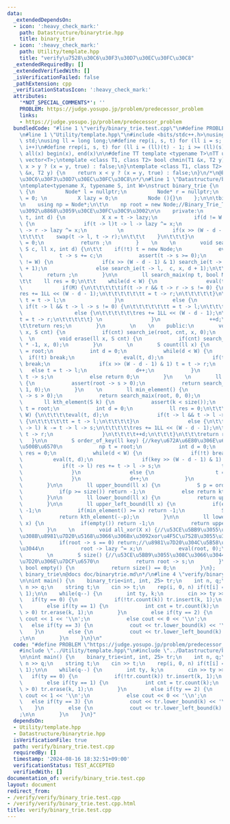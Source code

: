 ```yaml
---
data:
  _extendedDependsOn:
  - icon: ':heavy_check_mark:'
    path: Datastructure/binarytrie.hpp
    title: binary_trie
  - icon: ':heavy_check_mark:'
    path: Utility/template.hpp
    title: "verify\u7528\u30C6\u30F3\u30D7\u30EC\u30FC\u30C8"
  _extendedRequiredBy: []
  _extendedVerifiedWith: []
  _isVerificationFailed: false
  _pathExtension: cpp
  _verificationStatusIcon: ':heavy_check_mark:'
  attributes:
    '*NOT_SPECIAL_COMMENTS*': ''
    PROBLEM: https://judge.yosupo.jp/problem/predecessor_problem
    links:
    - https://judge.yosupo.jp/problem/predecessor_problem
  bundledCode: "#line 1 \"verify/binary_trie.test.cpp\"\n#define PROBLEM \"https://judge.yosupo.jp/problem/predecessor_problem\"\
    \n#line 1 \"Utility/template.hpp\"\n#include <bits/stdc++.h>\nusing namespace\
    \ std;\nusing ll = long long;\n#define rep(i, s, t) for (ll i = s; i < (ll)(t);\
    \ i++)\n#define rrep(i, s, t) for (ll i = (ll)(t) - 1; i >= (ll)(s); i--)\n#define\
    \ all(x) begin(x), end(x)\n\n#define TT template <typename T>\nTT using vec =\
    \ vector<T>;\ntemplate <class T1, class T2> bool chmin(T1 &x, T2 y) {\n    return\
    \ x > y ? (x = y, true) : false;\n}\ntemplate <class T1, class T2> bool chmax(T1\
    \ &x, T2 y) {\n    return x < y ? (x = y, true) : false;\n}\n/*\n@brief verify\u7528\
    \u30C6\u30F3\u30D7\u30EC\u30FC\u30C8\n*/\n#line 1 \"Datastructure/binarytrie.hpp\"\
    \ntemplate<typename X, typename S, int W>\nstruct binary_trie {\n    struct Node\
    \ {\n          Node* l = nullptr;\n          Node* r = nullptr;\n          S s\
    \ = 0; \n          X lazy = 0;\n          Node (){}\n    };\n\n\tbinary_trie(){}\n\
    \n    using np = Node*;\n\t\n    np root = new Node;//Binary_Trie_Tree\u306E\u6839\
    \u3092\u8868\u3059\u30CE\u30FC\u30C9\u3002\n\n    private:\n        void eval(np\
    \ t, int d) {\n            X x = t -> lazy;\n            if(d != W && x != 0)\
    \ {\n                if(t -> l)t -> l -> lazy ^= x;\n                if(t -> r)t\
    \ -> r -> lazy ^= x;\n          \n                if(x >> (W - d - 1) & 1) {\n\
    \t\t\t\t    swap(t -> l, t -> r);\n\t\t\t    }\n\t\t\t}\n            t -> lazy\
    \ = 0;\n            return ;\n        }    \n    \n        void search_ie(np &t,\
    \ S c, ll x, int d) {\n\t\t    if(!t) t = new Node;\n            eval(t, d);\n\
    \            t -> s += c;\n            assert(t -> s >= 0);\n            if(d\
    \ != W) {\n                if(x >> (W - d - 1) & 1) search_ie(t -> r, c, x, d\
    \ + 1);\n                else search_ie(t -> l,  c, x, d + 1);\n\t\t\t}\n    \
    \        return ;\n        }\n\n        ll search_maix(np t, bool M, int d) {\n\
    \t\t    ll res = 0;\n\t\t    while(d < W) {\n                eval(t, d);\n   \
    \             if(M) {\n\t\t\t\t\tif(t -> r && t -> r -> s != 0) {\n\t\t\t\t\t\t\
    res += 1LL << (W - d - 1);\n\t\t\t\t\t\tt = t -> r;\n\t\t\t\t\t}\n\t\t\t\t\telse\
    \ t = t -> l;\n                }\n                else {\n                   \
    \ if(t -> l && t -> l -> s != 0) {\n\t\t\t\t\t\tt = t -> l;\n\t\t\t\t\t}\n   \
    \                 else {\n\t\t\t\t\t\tres += 1LL << (W - d - 1);\n\t\t\t\t\t\t\
    t = t -> r;\n\t\t\t\t\t} \n                }\n                ++d;\n\t\t\t}\n\t\
    \t\treturn res;\n        }\n        \n    \n    public:\n        void insert(ll\
    \ x, S cnt) {\n            if(cnt) search_ie(root, cnt, x, 0);\n        }\n  \
    \  \n        void erase(ll x, S cnt) {\n            if(cnt) search_ie(root, cnt\
    \ * -1, x, 0);\n        }\n        \n        S count(ll x) {\n            np t\
    \ = root;\n            int d = 0;\n            while(d < W) {\n              \
    \  if(!t) break;\n                eval(t, d);\n                if(t -> s == 0)\
    \ break;\n                if(x >> (W - d - 1) & 1) t = t -> r;\n             \
    \   else t = t -> l;\n                d++;\n            }\n            if(t) return\
    \ t -> s;\n            else return 0;\n        }\n    \n        ll max_element()\
    \ {\n            assert(root -> s > 0);\n            return search_maix(root,\
    \ 1, 0);\n        }\n    \n        ll min_element() {\n            assert(root\
    \ -> s > 0);\n            return search_maix(root, 0, 0);\n        }\n    \n \
    \       ll kth_element(S k) {\n            assert(k < size());\n            np\
    \ t = root;\n            int d = 0;\n            ll res = 0;\n\t\t\twhile(d <\
    \ W) {\n\t\t\t\teval(t, d);\n                if(t -> l && t -> l -> s >= k + 1)\
    \ {\n\t\t\t\t\tt = t -> l;\n\t\t\t\t}\n                else {\n\t\t\t\t\tif(t\
    \ -> l) k -= t -> l -> s;\n\t\t\t\t\tres += 1LL << (W - d - 1);\n\t\t\t\t\tt =\
    \ t -> r;\n                }\n\t\t\t\t++d;\n\t\t\t}\n\t\t\treturn res;\n     \
    \   }\n\n        S order_of_key(ll key) {//key\u672A\u6E80\u306E\u6570\u5B57\u306E\
    \u500B\u6570\n            np t = root;\n            int d = 0;\n            S\
    \ res = 0;\n            while(d < W) {\n                if(!t) break;\n      \
    \          eval(t, d);\n                if(key >> (W - d - 1) & 1) {\n       \
    \             if(t -> l) res += t -> l -> s;\n                    t = t -> r;\n\
    \                }\n                else {\n                    t = t -> l;\n\
    \                }\n                d++;\n            }\n            return res;\n\
    \        }\n\n        ll upper_bound(ll x) {\n            S p = order_of_key(x+1);\n\
    \            if(p >= size()) return -1;\n            else return kth_element(p);\n\
    \        }\n\n        ll lower_bound(ll x) {\n            return upper_bound(--x);\n\
    \        }\n\n        ll upper_left_bound(ll x) {\n            if(empty()) return\
    \ -1;\n            if(min_element() >= x) return -1;\n            S p = order_of_key(x);\n\
    \            return kth_element(--p);\n        }\n\n        ll lower_left_bound(ll\
    \ x) {\n            if(empty()) return -1;\n            return upper_left_bound(++x);\n\
    \        }\n    \n        void all_xor(X x) {//\u53CE\u5BB9\u3055\u308C\u3066\u3044\
    \u308B\u8981\u7D20\u5168\u3066\u306Bx\u3092xor\u4F5C\u7528\u3055\u305B\u308B\n\
    \            if(root -> s == 0) return;//\u8981\u7D20\u304C\u5B58\u5728\u3057\u306A\
    \u3044\n            root -> lazy ^= x;\n            eval(root, 0);\n        }\n\
    \        \n        S size() {//\u53CE\u5BB9\u3055\u308C\u3066\u3044\u308B\u8981\
    \u7D20\u306E\u7DCF\u6570\n            return root -> s;\n        }\n\n       \
    \ bool empty() {\n            return size() == 0;\n        }\n};    \n/*\n@brief\
    \ binary_trie\n@docs doc/binarytrie.md\n*/\n#line 4 \"verify/binary_trie.test.cpp\"\
    \n\nint main() {\n    binary_trie<int, int, 25> tr;\n    int n, q;\n    cin >>\
    \ n >> q;\n    string t;\n    cin >> t;\n    rep(i, 0, n) if(t[i] == '1') tr.insert(i,\
    \ 1);\n\n    while(q--) {\n        int ty, k;\n        cin >> ty >> k;\n     \
    \   if(ty == 0) {\n            if(!tr.count(k)) tr.insert(k, 1);\n        }\n\
    \        else if(ty == 1) {\n            int cnt = tr.count(k);\n            if(cnt\
    \ > 0) tr.erase(k, 1);\n        }\n        else if(ty == 2) {\n            if(tr.count(k))\
    \ cout << 1 << '\\n';\n            else cout << 0 << '\\n';\n        }\n     \
    \   else if(ty == 3) {\n            cout << tr.lower_bound(k) << '\\n';\n    \
    \    }\n        else {\n            cout << tr.lower_left_bound(k) << \"\\n\"\
    ;\n\n        }\n    }\n}\n"
  code: "#define PROBLEM \"https://judge.yosupo.jp/problem/predecessor_problem\"\n\
    #include \"../Utility/template.hpp\"\n#include \"../Datastructure/binarytrie.hpp\"\
    \n\nint main() {\n    binary_trie<int, int, 25> tr;\n    int n, q;\n    cin >>\
    \ n >> q;\n    string t;\n    cin >> t;\n    rep(i, 0, n) if(t[i] == '1') tr.insert(i,\
    \ 1);\n\n    while(q--) {\n        int ty, k;\n        cin >> ty >> k;\n     \
    \   if(ty == 0) {\n            if(!tr.count(k)) tr.insert(k, 1);\n        }\n\
    \        else if(ty == 1) {\n            int cnt = tr.count(k);\n            if(cnt\
    \ > 0) tr.erase(k, 1);\n        }\n        else if(ty == 2) {\n            if(tr.count(k))\
    \ cout << 1 << '\\n';\n            else cout << 0 << '\\n';\n        }\n     \
    \   else if(ty == 3) {\n            cout << tr.lower_bound(k) << '\\n';\n    \
    \    }\n        else {\n            cout << tr.lower_left_bound(k) << \"\\n\"\
    ;\n\n        }\n    }\n}"
  dependsOn:
  - Utility/template.hpp
  - Datastructure/binarytrie.hpp
  isVerificationFile: true
  path: verify/binary_trie.test.cpp
  requiredBy: []
  timestamp: '2024-08-16 18:32:51+09:00'
  verificationStatus: TEST_ACCEPTED
  verifiedWith: []
documentation_of: verify/binary_trie.test.cpp
layout: document
redirect_from:
- /verify/verify/binary_trie.test.cpp
- /verify/verify/binary_trie.test.cpp.html
title: verify/binary_trie.test.cpp
---
```

